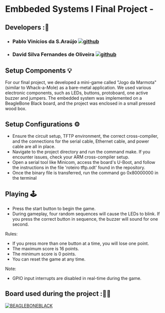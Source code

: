 # Embbeded Systems I Final Project - 

## Developers :👥

  - ### Pablo Vinícios da S.Araújo [![github](https://img.shields.io/badge/GitHub-000000?style=for-the-badge&logo=github&logoColor=white)](https://github.com/PabloVini28)
  - ### David Silva Fernandes de Oliveira [![github](https://img.shields.io/badge/GitHub-000000?style=for-the-badge&logo=github&logoColor=white)](https://github.com/sfoDavid)

## Setup Components 💡
For our final project, we developed a mini-game called "Jogo da Marmota" (similar to Whack-a-Mole) as a bare-metal application. We used various electronic components, such as LEDs, buttons, protoboard, one active buzzer and jumpers. The embedded system was implemented on a BeagleBone Black board, and the project was enclosed in a small pressed wood box.

## Setup Configurations ⚙️

- Ensure the circuit setup, TFTP environment, the correct cross-compiler, and the connections for the serial cable, Ethernet cable, and power cable are all in place.
- Navigate to the project directory and run the command make. If you encounter issues, check your ARM cross-compiler setup.
 - Open a serial tool like Minicom, access the board's U-Boot, and follow the instructions in the file 'roteiro tftp.odt' found in the repository.
  - Once the binary file is transferred, run the command go 0x80000000 in the terminal

## Playing 🕹️

  - Press the start button to begin the game.
- During gameplay, four random sequences will cause the LEDs to blink. If you press the correct button in sequence, the buzzer will sound for one second.

Rules:

   - If you press more than one button at a time, you will lose one point.
   - The maximum score is 16 points.
   - The minimum score is 0 points.
   - You can reset the game at any time.

Note:

  - GPIO input interrupts are disabled in real-time during the game.

## Board used during the project :🧑‍💻

[![BEAGLEBONEBLACK](https://img.shields.io/badge/BEAGLEBONEBLACK-black?style=for-the-badge&logoColor=orange)](https://www.beagleboard.org/boards/beaglebone-black)
